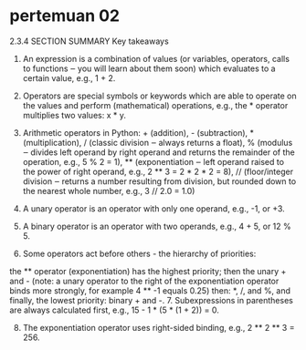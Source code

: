 # pertemuan 02

2.3.4 SECTION SUMMARY
Key takeaways
1. An expression is a combination of values (or variables, operators, calls to functions ‒ you will learn about them soon) which evaluates to a certain value, e.g., 1 + 2.

2. Operators are special symbols or keywords which are able to operate on the values and perform (mathematical) operations, e.g., the * operator multiplies two values: x * y.

3. Arithmetic operators in Python: + (addition), - (subtraction), * (multiplication), / (classic division ‒ always returns a float), % (modulus ‒ divides left operand by right operand and returns the remainder of the operation, e.g., 5 % 2 = 1), ** (exponentiation ‒ left operand raised to the power of right operand, e.g., 2 ** 3 = 2 * 2 * 2 = 8), // (floor/integer division ‒ returns a number resulting from division, but rounded down to the nearest whole number, e.g., 3 // 2.0 = 1.0)

4. A unary operator is an operator with only one operand, e.g., -1, or +3.

5. A binary operator is an operator with two operands, e.g., 4 + 5, or 12 % 5.

6. Some operators act before others - the hierarchy of priorities:

the ** operator (exponentiation) has the highest priority;
then the unary + and - (note: a unary operator to the right of the exponentiation operator binds more strongly, for example 4 ** -1 equals 0.25)
then: *, /, and %,
and finally, the lowest priority: binary + and -.
7. Subexpressions in parentheses are always calculated first, e.g., 15 - 1 * (5 * (1 + 2)) = 0.

8. The exponentiation operator uses right-sided binding, e.g., 2 ** 2 ** 3 = 256.
